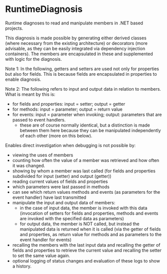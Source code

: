 # RuntimeDiagnosis
Runtime diagnoses to read and manipulate members in .NET based projects.

This diagnosis is made possible by generating either derived classes (where necessary from the existing architecture) or decorators (more advisable, as they can be easily integrated via dependency injection containers). The members are encapsulated in these and supplemented with logic for the diagnosis.

Note 1: In the following, getters and setters are used not only for properties but also for fields. This is because fields are encapsulated in properties to enable diagnosis.

Note 2: The following refers to input and output data in relation to members. What is meant by this is:
- for fields and properties: input = setter; output = getter
- for methods: input = parameter; output = return value
- for events: input = parameter when invoking; output: parameters that are passed to event handlers.
  - these are of course normally identical, but a distinction is made between them here because they can be manipulated independently of each other (more on this below).

Enables direct investigation when debugging is not possible by:
- viewing the uses of members
- counting how often the value of a member was retrieved and how often it was changed.
- showing by whom a member was last called (for fields and properties subdivided for input (setter) and output (getter))
- reading current values of fields and properties
- which parameters were last passed in methods
- can see which return values methods and events (as parameters for the event handler) have last transmitted
- manipulate the input and output data of members:
  - in the case of input data, the member is invoked with this data (invocation of setters for fields and properties, methods and events are invoked with the specified data as parameters)
  - for output data, the member is NOT called, but instead the manipulated data is returned when it is called (via the getter of fields and properties, as return value for methods and as parameters to the event handler for events)
- recalling the members with the last input data and recalling the getter of fields and properties to retrieve the current value and recalling the setter to set the same value again.
- optional logging of status changes and evaluation of these logs to show a history.
